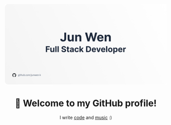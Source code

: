 <!-- markdownlint-disable -->
<p align="center">
    <a href="https://junwenk.me/" target="_blank" rel="noopener noreferrer">
        <img src="docs/banner.png" alt="banner">
    </a>
</p>

<h1 align="center">👋 Welcome to my GitHub profile!</h1>

<div align="center">
<!-- markdownlint-enable -->

I write [code](https://junwenk.me/) and [music](https://linktr.ee/steelpedal97)
:)
